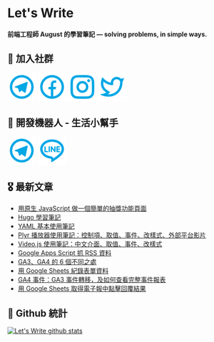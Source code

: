 # Let's Write
#### 前端工程師 August 的學習筆記 — solving problems, in simple ways.

## 🎉 加入社群
[![Telegram](https://raw.githubusercontent.com/letswritetw/letswritetw/master/dist/img/telegram.svg)](https://t.me/letswritetw)
[![Facebook](https://raw.githubusercontent.com/letswritetw/letswritetw/master/dist/img/facebook.svg)](https://www.facebook.com/letswrite.tw/)
[![Instagram](https://raw.githubusercontent.com/letswritetw/letswritetw/master/dist/img/instagram.svg)](https://www.instagram.com/letswrite.tw/)
[![Twitter](https://raw.githubusercontent.com/letswritetw/letswritetw/master/dist/img/twitter.svg)](https://twitter.com/letswrite_tw)

## 👑 開發機器人 - 生活小幫手
[![Telegram](https://raw.githubusercontent.com/letswritetw/letswritetw/master/dist/img/telegram.svg)](https://t.me/lifetifulBot)
[![LINE](https://raw.githubusercontent.com/letswritetw/letswritetw/master/dist/img/line.svg)](https://lin.ee/pZC7GGs)

<!--
**letswritetw/letswritetw** is a ✨ _special_ ✨ repository because its `README.md` (this file) appears on your GitHub profile.

Here are some ideas to get you started:

- 🔭 I’m currently working on ...
- 🌱 I’m currently learning ...
- 👯 I’m looking to collaborate on ...
- 🤔 I’m looking for help with ...
- 💬 Ask me about ...
- 📫 How to reach me: ...
- 😄 Pronouns: ...
- ⚡ Fun fact: ...
-->
<!-- BLOG-POST-LIST:END -->

<!-- 訂閱 Let's Write RSS -->
<!-- 參考來源：
      https://www.youtube.com/watch?v=ECuqb5Tv9qI
      https://github.com/marketplace/actions/blog-post-workflow
-->
## 🎖 最新文章
<!-- BLOG-POST-LIST:START -->
- [用原生 JavaScript 做一個簡單的抽獎功能頁面](https://www.letswrite.tw/simple-lottery/)
- [Hugo 學習筆記](https://www.letswrite.tw/hugo-basic/)
- [YAML 基本使用筆記](https://www.letswrite.tw/yaml-basic/)
- [Plyr 播放器使用筆記：控制項、取值、事件、改樣式、外部平台影片](https://www.letswrite.tw/plyr-player/)
- [Video.js 使用筆記：中文介面、取值、事件、改樣式](https://www.letswrite.tw/video-js-player/)
- [Google Apps Script 抓 RSS 資料](https://www.letswrite.tw/gas-rss/)
- [GA3、GA4 的 6 個不同之處](https://www.letswrite.tw/ga3-ga4-diff/)
- [用 Google Sheets 紀錄表單資料](https://www.letswrite.tw/sheets-post-data/)
- [GA4 事件：GA3 事件轉移，及如何查看完整事件報表](https://www.letswrite.tw/ga4-use-ga3-event/)
- [用 Google Sheets 取得電子報中點擊回覆結果](https://www.letswrite.tw/google-sheets-edm-reply/)
<!-- BLOG-POST-LIST:END -->


## 🥁 Github 統計
[![Let's Write github stats](https://github-readme-stats.vercel.app/api?username=letswritetw&show_icons=true&hide=contribs,prs&title_color=00BAFF&icon_color=008BBF)](https://github.com/letswritetw)
